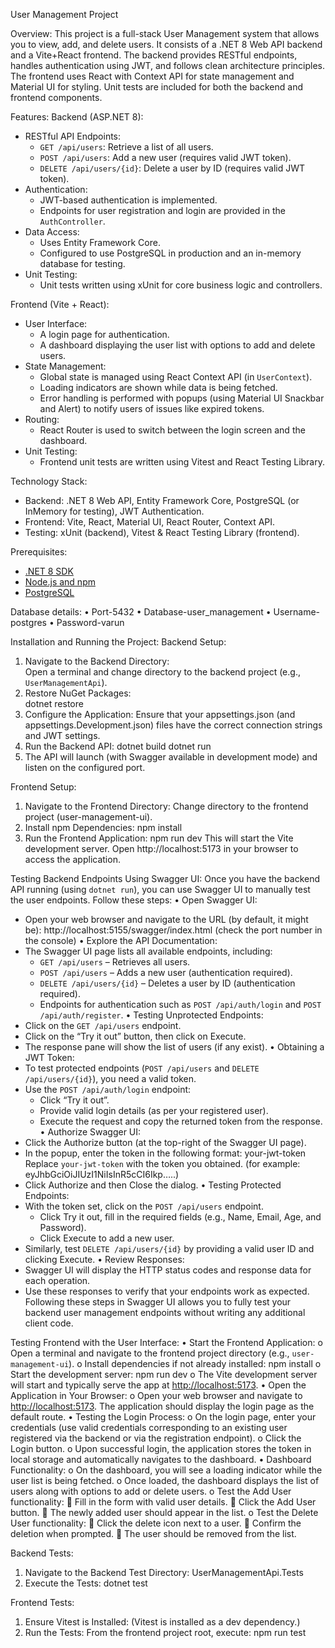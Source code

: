 User Management Project

Overview:
This project is a full-stack User Management system that allows you to view, add, and delete users. It consists of a .NET 8 Web API backend and a Vite+React frontend. The backend provides RESTful endpoints, handles authentication using JWT, and follows clean architecture principles. The frontend uses React with Context API for state management and Material UI for styling. Unit tests are included for both the backend and frontend components.

Features:
Backend (ASP.NET 8):
- RESTful API Endpoints:
  - `GET /api/users`: Retrieve a list of all users.
  - `POST /api/users`: Add a new user (requires valid JWT token).
  - `DELETE /api/users/{id}`: Delete a user by ID (requires valid JWT token).
- Authentication:
  - JWT-based authentication is implemented.
  - Endpoints for user registration and login are provided in the `AuthController`.
- Data Access:
  - Uses Entity Framework Core.
  - Configured to use PostgreSQL in production and an in-memory database for testing.
- Unit Testing:
  - Unit tests written using xUnit for core business logic and controllers.

Frontend (Vite + React):
- User Interface:
  - A login page for authentication.
  - A dashboard displaying the user list with options to add and delete users.
- State Management:
  - Global state is managed using React Context API (in `UserContext`).
  - Loading indicators are shown while data is being fetched.
  - Error handling is performed with popups (using Material UI Snackbar and Alert) to notify users of issues like expired tokens.
- Routing:
  - React Router is used to switch between the login screen and the dashboard.
- Unit Testing:
  - Frontend unit tests are written using Vitest and React Testing Library.

Technology Stack:
- Backend: .NET 8 Web API, Entity Framework Core, PostgreSQL (or InMemory for testing), JWT Authentication.
- Frontend: Vite, React, Material UI, React Router, Context API.
- Testing: xUnit (backend), Vitest & React Testing Library (frontend).

Prerequisites:
- [.NET 8 SDK](https://dotnet.microsoft.com/download)
- [Node.js and npm](https://nodejs.org/en/download/)
- [PostgreSQL](https://www.postgresql.org/download/) 

Database details:
•	Port-5432
•	Database-user_management
•	Username-postgres
•	Password-varun

Installation and Running the Project:
Backend Setup:
1.	 Navigate to the Backend Directory:  
Open a terminal and change directory to the backend project (e.g., `UserManagementApi`).
2.	Restore NuGet Packages:  
   dotnet restore
3.	Configure the Application:
Ensure that your appsettings.json (and appsettings.Development.json) files have the correct connection strings and JWT settings.
4.	Run the Backend API:
dotnet build
dotnet run
5.	The API will launch (with Swagger available in development mode) and listen on the configured port.

Frontend Setup:
1.	Navigate to the Frontend Directory:
Change directory to the frontend project (user-management-ui).
2.	Install npm Dependencies:
npm install
3.	Run the Frontend Application:
npm run dev
This will start the Vite development server. Open http://localhost:5173 in your browser to access the application.

Testing Backend Endpoints Using Swagger UI:
Once you have the backend API running (using `dotnet run`), you can use Swagger UI to manually test the user endpoints. Follow these steps:
•	Open Swagger UI:
   - Open your web browser and navigate to the URL (by default, it might be):
     http://localhost:5155/swagger/index.html
     (check the port number in the console)
•	Explore the API Documentation:
   - The Swagger UI page lists all available endpoints, including:
     - `GET /api/users` – Retrieves all users.
     - `POST /api/users` – Adds a new user (authentication required).
     - `DELETE /api/users/{id}` – Deletes a user by ID (authentication required).
     - Endpoints for authentication such as `POST /api/auth/login` and `POST /api/auth/register`.
•	Testing Unprotected Endpoints:
   - Click on the `GET /api/users` endpoint.
   - Click on the “Try it out” button, then click on Execute.
   - The response pane will show the list of users (if any exist).
•	Obtaining a JWT Token:
   - To test protected endpoints (`POST /api/users` and `DELETE /api/users/{id}`), you need a valid token.
   - Use the `POST /api/auth/login` endpoint:
     - Click “Try it out”.
     - Provide valid login details (as per your registered user).
     - Execute the request and copy the returned token from the response.
•	Authorize Swagger UI:
   - Click the Authorize button (at the top-right of the Swagger UI page).
   - In the popup, enter the token in the following format: your-jwt-token 
     Replace `your-jwt-token` with the token you obtained. (for example: eyJhbGciOiJIUzI1NiIsInR5cCI6Ikp…..)
   - Click Authorize and then Close the dialog.
•	Testing Protected Endpoints:
   - With the token set, click on the `POST /api/users` endpoint.
     - Click Try it out, fill in the required fields (e.g., Name, Email, Age, and Password).
     - Click Execute to add a new user.
   - Similarly, test `DELETE /api/users/{id}` by providing a valid user ID and clicking Execute.
•	Review Responses:
   - Swagger UI will display the HTTP status codes and response data for each operation.
   - Use these responses to verify that your endpoints work as expected.
Following these steps in Swagger UI allows you to fully test your backend user management endpoints without writing any additional client code.

Testing Frontend with the User Interface:
•	Start the Frontend Application:
o	Open a terminal and navigate to the frontend project directory (e.g., `user-management-ui`).
o	Install dependencies if not already installed: npm install
o	Start the development server: npm run dev
o	The Vite development server will start and typically serve the app at [http://localhost:5173](http://localhost:5173).
•	Open the Application in Your Browser:
o	Open your web browser and navigate to [http://localhost:5173](http://localhost:5173). The application should display the login page as the default route.
•	Testing the Login Process:
o	On the login page, enter your credentials (use valid credentials corresponding to an existing user registered via the backend or via the registration endpoint).
o	Click the Login button.
o	Upon successful login, the application stores the token in local storage and automatically navigates to the dashboard.
•	Dashboard Functionality:
o	On the dashboard, you will see a loading indicator while the user list is being fetched.
o	Once loaded, the dashboard displays the list of users along with options to add or delete users.
o	Test the Add User functionality:
	Fill in the form with valid user details.
	Click the Add User button.
	The newly added user should appear in the list.
o	Test the Delete User functionality:
	Click the delete icon next to a user.
	Confirm the deletion when prompted.
	The user should be removed from the list.


Backend Tests:
1.	Navigate to the Backend Test Directory: UserManagementApi.Tests
2.	Execute the Tests:
dotnet test

Frontend Tests:
1.	Ensure Vitest is Installed:
(Vitest is installed as a dev dependency.)
2.	Run the Tests:
From the frontend project root, execute:
npm run test
